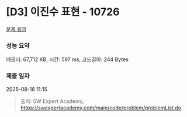 # [D3] 이진수 표현 - 10726 

[문제 링크](https://swexpertacademy.com/main/code/problem/problemDetail.do?contestProbId=AXRSXf_a9qsDFAXS) 

### 성능 요약

메모리: 67,712 KB, 시간: 597 ms, 코드길이: 244 Bytes

### 제출 일자

2025-08-16 11:15



> 출처: SW Expert Academy, https://swexpertacademy.com/main/code/problem/problemList.do